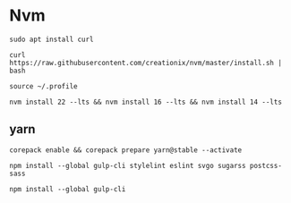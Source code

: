 # Nvm
~~~
sudo apt install curl
~~~
~~~
curl https://raw.githubusercontent.com/creationix/nvm/master/install.sh | bash
~~~
~~~
source ~/.profile
~~~
~~~
nvm install 22 --lts && nvm install 16 --lts && nvm install 14 --lts
~~~
## yarn
~~~
corepack enable && corepack prepare yarn@stable --activate
~~~
~~~
npm install --global gulp-cli stylelint eslint svgo sugarss postcss-sass
~~~
~~~
npm install --global gulp-cli
~~~

